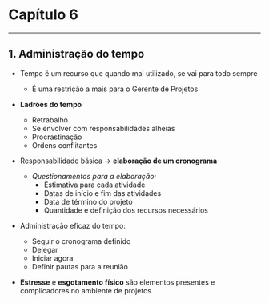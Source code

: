 # Capítulo 6

---

## 1. Administração do tempo

* Tempo é um recurso que quando mal utilizado, se vai para todo sempre

  * É uma restrição a mais para o Gerente de Projetos

* **Ladrões do tempo**

  * Retrabalho
  * Se envolver com responsabilidades alheias
  * Procrastinação
  * Ordens conflitantes

* Responsabilidade básica -> **elaboração de um cronograma**

  * _Questionamentos para a elaboração:_
    * Estimativa para cada atividade
    * Datas de início e fim das atividades
    * Data de término do projeto
    * Quantidade e definição dos recursos necessários

* Administração eficaz do tempo:
    * Seguir o cronograma definido
    * Delegar
    * Iniciar agora
    * Definir pautas para a reunião

* **Estresse** e **esgotamento físico** são elementos presentes e complicadores no ambiente de projetos
